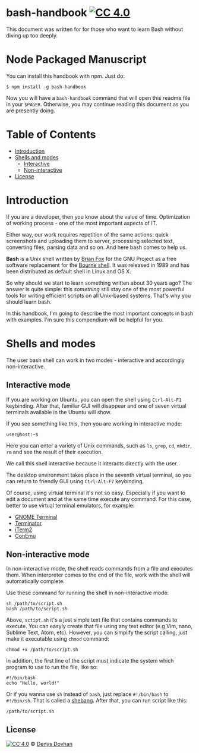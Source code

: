 # bash-handbook [![CC 4.0][cc-image]][cc-url]

This document was written for for those who want to learn Bash without diving up too deeply.

# Node Packaged Manuscript

You can install this handbook with npm. Just do:

    $ npm install -g bash-handbook

Now you will have a `bash-handbook` command that will open this readme file in your `$PAGER`. Otherwise, you may continue reading this document as you
are presently doing.

# Table of Contents

- [Introduction](#introduction)
- [Shells and modes](#shells-and-modes)
  - [Interactive](#interactive-mode)
  - [Non-interactive](#non-interactive-mode)
- [License](#licenses)

# Introduction

If you are a developer, then you know about the value of time. Optimization of working process - one of the most important aspects of IT.

Either way, our work requires repetition of the same actions: quick screenshots and uploading them to server, processing selected text, converting files, parsing data and so on. And here bash comes to help us.

**Bash** is a Unix shell written by [Brian Fox](https://en.wikipedia.org/wiki/Brian_Fox_(computer_programmer)) for the GNU Project as a free software replacement for the [Bourne shell](https://en.wikipedia.org/wiki/Bourne_shell). It was released in 1989 and has been distributed as default shell in Linux and OS X.

So why should we start to learn something written about 30 years ago? The answer is quite simple: this _something_ still stay one of the most powerful tools for writing efficient scripts on all Unix-based systems. That's why you should learn bash.

In this handbook, I'm going to describe the most important concepts in bash with examples. I'm sure this compendium will be helpful for you.

# Shells and modes

The user bash shell can work in two modes - interactive and accordingly non-interactive.

## Interactive mode

If you are working on Ubuntu, you can open the shell using `Ctrl-Alt-F1` keybinding. After that, familiar GUI will disappear and one of seven virtual terminals available in the Ubuntu will show.

If you see something like this, then you are working in interactive mode:

    user@host:~$

Here you can enter a variety of Unix commands, such as `ls`, `grep`, `cd`, `mkdir`, `rm` and see the result of their execution.

We call this shell interactive because it interacts directly with the user.

The desktop environment takes place in the seventh virtual terminal, so you can return to friendly GUI using `Ctrl-Alt-F7` keybinding.

Of course, using virtual terminal it's not so easy. Especially if you want to edit a document and at the same time execute any command. For this case, better to use virtual terminal emulators, for example:

- [GNOME Terminal](https://ru.wikipedia.org/wiki/GNOME_Terminal)
- [Terminator](https://en.wikipedia.org/wiki/Terminator_(terminal_emulator))
- [iTerm2](https://en.wikipedia.org/wiki/ITerm2)
- [ConEmu](https://en.wikipedia.org/wiki/ConEmu)

## Non-interactive mode

In non-interactive mode, the shell reads commands from a file and executes them. When interpreter comes to the end of the file, work with the shell will automatically complete.

Use these command for running the shell in non-interactive mode:

    sh /path/to/script.sh
    bash /path/to/script.sh

Above, `sctipt.sh` it's a just simple text file that contains commands to execute. You can easyly create that file using any text editor (e.g Vim, nano, Sublime Text, Atom, etc).
However, you can simplify the script calling, just make it executable using `chmod` command:


    chmod +x /path/to/script.sh

In addition, the first line of the script must indicate the system which program to use to run the file, like so:

    #!/bin/bash
    echo "Hello, world!"

Or if you wanna use `sh` instead of `bash`, just replace `#!/bin/bash` to `#!/bin/sh`.  That is called a [shebang](http://en.wikipedia.org/wiki/Shebang_%28Unix%29). After that, you can run script like this:

    /path/to/script.sh

## License

[![CC 4.0][cc-image]][cc-url] © [Denys Dovhan](http://denysdovhan.com)

[cc-url]: http://creativecommons.org/licenses/by/4.0/
[cc-image]: https://i.creativecommons.org/l/by/4.0/80x15.png

